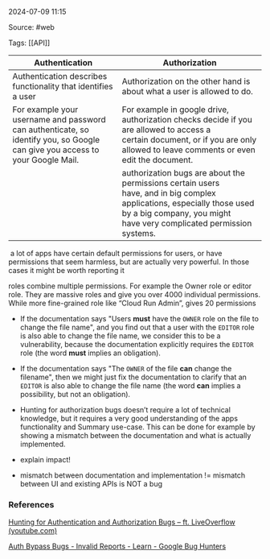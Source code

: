 
2024-07-09 11:15

Source: #web 

Tags: [[API]] 

| Authentication                                                                                                               | Authorization                                                                                                                                                                                 |
| ---------------------------------------------------------------------------------------------------------------------------- | --------------------------------------------------------------------------------------------------------------------------------------------------------------------------------------------- |
| Authentication describes functionality that identifies a user                                                                | Authorization on the other hand is about what a user is allowed to do.                                                                                                                        |
| For example your username and password can authenticate, so identify you, so Google can give you access to your Google Mail. | For example in google drive, authorization checks decide if you are allowed to access a certain document, or if you are only allowed to leave comments or even edit the document.             |
|                                                                                                                              | authorization bugs are about the permissions certain users have, and in big complex applications, especially those used by a big company, you might have very complicated permission systems. |

 a lot of apps have certain default permissions for users, or have permissions that seem harmless, but are actually very powerful. In those cases it might be worth reporting it

roles combine multiple permissions. For example the Owner role or editor role. They are massive roles and give you over 4000 individual permissions. While more fine-grained role like “Cloud Run Admin”, gives 20 permissions

- If the documentation says "Users **must** have the `OWNER` role on the file to change the file name", and you find out that a user with the `EDITOR` role is also able to change the file name, we consider this to be a vulnerability, because the documentation explicitly requires the `EDITOR` role (the word **must** implies an obligation).
- If the documentation says "The `OWNER` of the file **can** change the filename", then we might just fix the documentation to clarify that an `EDITOR` is also able to change the file name (the word **can** implies a possibility, but not an obligation).

- Hunting for authorization bugs doesn’t require a lot of technical knowledge, but it requires a very good understanding of the apps functionality and Summary use-case. This can be done for example by showing a mismatch between the documentation and what is actually implemented.
- explain impact! 
- mismatch between documentation and implementation != mismatch between UI and existing APIs is NOT a bug
### References

[Hunting for Authentication and Authorization Bugs – ft. LiveOverflow (youtube.com)](https://www.youtube.com/watch?v=9xU8j09SScQ)

[Auth Bypass Bugs - Invalid Reports - Learn - Google Bug Hunters](https://bughunters.google.com/learn/invalid-reports/google-products/6121738632691712/auth-bypass-bugs#1-there-can-be-two-or-more-equivalent-permissions)

